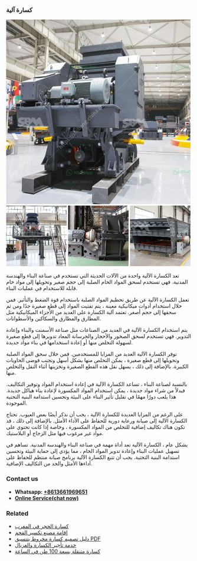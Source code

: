 <h3>كسارة آلية</h3><img src='1701852708.jpg' alt=''><p>تعد الكسارة الآلية واحدة من الآلات الحديثة التي تستخدم في صناعة البناء والهندسة المدنية. فهي تستخدم لسحق المواد الخام الصلبة إلى حجم صغير وتحويلها إلى مواد خام قابلة للاستخدام في عمليات البناء.</p><p>تعمل الكسارة الآلية عن طريق تحطيم المواد الصلبة باستخدام قوة الضغط والتأثير. فمن خلال استخدام أدوات ميكانيكية معينة ، يتم تفتيت المواد إلى قطع صغيرة جدًا ومن ثم سحقها إلى حجم أصغر. تعتمد آلية الكسارة على العديد من الأجزاء الميكانيكية مثل المطارق والمطارق والسكاكين والأسطوانات.</p><p>يتم استخدام الكسارة الآلية في العديد من الصناعات مثل صناعة الأسمنت والبناء وإعادة التدوير. فهي تستخدم لسحق الصخور والأحجار والخرسانة المعاد تدويرها إلى قطع صغيرة لسهولة التخلص منها أو إعادة استخدامها في بناء مواد جديدة.</p><p>توفر الكسارة الآلية العديد من المزايا للمستخدمين. فمن خلال سحق المواد الصلبة وتحويلها إلى قطع صغيرة ، يمكن التخلص منها بشكل أسهل وتجنب فوضى الحاويات الكبيرة. بالإضافة إلى ذلك ، يسهل نقل هذه القطع الصغيرة وتخزينها أثناء النقل والتخلص منها.</p><p>بالنسبة لصناعة البناء ، تساعد الكسارة الآلية في إعادة استخدام المواد وتوفير التكاليف. فبدلاً من شراء مواد جديدة ، يمكن استخدام المواد المكسورة لإعادة بناء هياكل جديدة. هذا يلعب دورًا مهمًا في تقليل تأثير البناء على البيئة وتحسين استدامة البنية التحتية الموجودة.</p><p>على الرغم من المزايا العديدة للكسارة الآلية ، يجب أن نذكر أيضًا بعض العيوب. تحتاج الكسارة الآلية إلى صيانة ورعاية دورية للحفاظ على الأداء الأمثل. بالإضافة إلى ذلك ، قد تكون هناك تكاليف إضافية للتخلص من المواد المكسورة ، وخاصة إذا كانت تحتوي على مواد غير مرغوب فيها مثل الزجاج أو البلاستيك.</p><p>بشكل عام ، الكسارة الآلية تعد أداة مهمة في صناعة البناء والهندسة المدنية. تساهم في تسهيل عمليات البناء وإعادة تدوير المواد الخام ، مما يؤدي إلى حماية البيئة وتحسين استدامة البنية التحتية. يجب أن تتبع الكسارة الآلية برنامج صيانة منتظم للحفاظ على أداءها الأمثل والحد من التكاليف الإضافية.</p><h3>Contact us</h3><ul><li><strong>Whatsapp:&nbsp;<a href="https://wa.me/8613661969651">+8613661969651</a></strong></li><li><a href="https://swt.shibang-china.com/?git&amp;zhl&amp;كسارة آلية"><strong>Online Service(chat now)</strong></a></li></ul><h3>Related</h3><ul><li><a href='كسارة الحجر في المغرب.md'>كسارة الحجر في المغرب</a></li><li><a href='إقامة مصنع تكسير الفحم.md'>إقامة مصنع تكسير الفحم</a></li><li><a href='دليل تصميم كسارة مخروط بتنسيق PDF.md'>دليل تصميم كسارة مخروط بتنسيق PDF</a></li><li><a href='خدمة تأجير الكسارة والغربال.md'>خدمة تأجير الكسارة والغربال</a></li><li><a href='كسارة متنقلة بسعة 100 طن في الساعة.md'>كسارة متنقلة بسعة 100 طن في الساعة</a></li></ul>